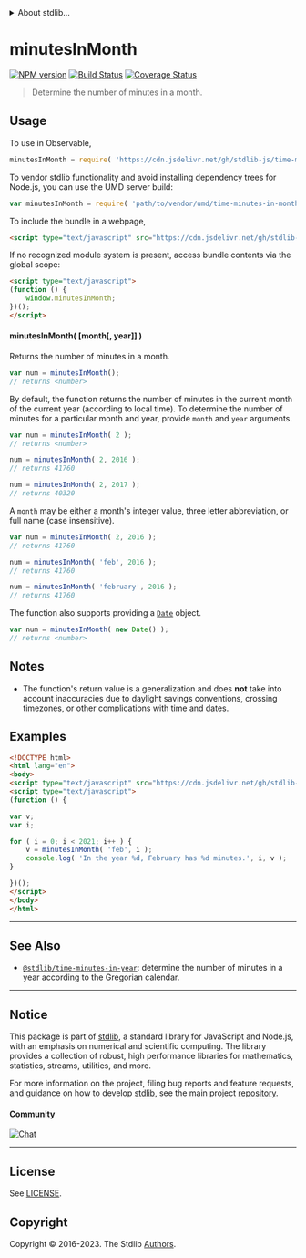 <!--

@license Apache-2.0

Copyright (c) 2018 The Stdlib Authors.

Licensed under the Apache License, Version 2.0 (the "License");
you may not use this file except in compliance with the License.
You may obtain a copy of the License at

   http://www.apache.org/licenses/LICENSE-2.0

Unless required by applicable law or agreed to in writing, software
distributed under the License is distributed on an "AS IS" BASIS,
WITHOUT WARRANTIES OR CONDITIONS OF ANY KIND, either express or implied.
See the License for the specific language governing permissions and
limitations under the License.

-->


<details>
  <summary>
    About stdlib...
  </summary>
  <p>We believe in a future in which the web is a preferred environment for numerical computation. To help realize this future, we've built stdlib. stdlib is a standard library, with an emphasis on numerical and scientific computation, written in JavaScript (and C) for execution in browsers and in Node.js.</p>
  <p>The library is fully decomposable, being architected in such a way that you can swap out and mix and match APIs and functionality to cater to your exact preferences and use cases.</p>
  <p>When you use stdlib, you can be absolutely certain that you are using the most thorough, rigorous, well-written, studied, documented, tested, measured, and high-quality code out there.</p>
  <p>To join us in bringing numerical computing to the web, get started by checking us out on <a href="https://github.com/stdlib-js/stdlib">GitHub</a>, and please consider <a href="https://opencollective.com/stdlib">financially supporting stdlib</a>. We greatly appreciate your continued support!</p>
</details>

# minutesInMonth

[![NPM version][npm-image]][npm-url] [![Build Status][test-image]][test-url] [![Coverage Status][coverage-image]][coverage-url] <!-- [![dependencies][dependencies-image]][dependencies-url] -->

> Determine the number of minutes in a month.



<section class="usage">

## Usage

To use in Observable,

```javascript
minutesInMonth = require( 'https://cdn.jsdelivr.net/gh/stdlib-js/time-minutes-in-month@umd/browser.js' )
```

To vendor stdlib functionality and avoid installing dependency trees for Node.js, you can use the UMD server build:

```javascript
var minutesInMonth = require( 'path/to/vendor/umd/time-minutes-in-month/index.js' )
```

To include the bundle in a webpage,

```html
<script type="text/javascript" src="https://cdn.jsdelivr.net/gh/stdlib-js/time-minutes-in-month@umd/browser.js"></script>
```

If no recognized module system is present, access bundle contents via the global scope:

```html
<script type="text/javascript">
(function () {
    window.minutesInMonth;
})();
</script>
```

#### minutesInMonth( \[month\[, year]] )

Returns the number of minutes in a month.

```javascript
var num = minutesInMonth();
// returns <number>
```

By default, the function returns the number of minutes in the current month of the current year (according to local time). To determine the number of minutes for a particular month and year, provide `month` and `year` arguments.

```javascript
var num = minutesInMonth( 2 );
// returns <number>

num = minutesInMonth( 2, 2016 );
// returns 41760

num = minutesInMonth( 2, 2017 );
// returns 40320
```

A `month` may be either a month's integer value, three letter abbreviation, or full name (case insensitive).

```javascript
var num = minutesInMonth( 2, 2016 );
// returns 41760

num = minutesInMonth( 'feb', 2016 );
// returns 41760

num = minutesInMonth( 'february', 2016 );
// returns 41760
```

The function also supports providing a [`Date`][date-object] object.

```javascript
var num = minutesInMonth( new Date() );
// returns <number>
```

</section>

<!-- /.usage -->

<section class="notes">

## Notes

-   The function's return value is a generalization and does **not** take into account inaccuracies due to daylight savings conventions, crossing timezones, or other complications with time and dates. 

</section>

<!-- /.notes -->

<section class="examples">

## Examples

<!-- eslint no-undef: "error" -->

```html
<!DOCTYPE html>
<html lang="en">
<body>
<script type="text/javascript" src="https://cdn.jsdelivr.net/gh/stdlib-js/time-minutes-in-month@umd/browser.js"></script>
<script type="text/javascript">
(function () {

var v;
var i;

for ( i = 0; i < 2021; i++ ) {
    v = minutesInMonth( 'feb', i );
    console.log( 'In the year %d, February has %d minutes.', i, v );
}

})();
</script>
</body>
</html>
```

</section>

<!-- /.examples -->



<!-- Section for related `stdlib` packages. Do not manually edit this section, as it is automatically populated. -->

<section class="related">

* * *

## See Also

-   <span class="package-name">[`@stdlib/time-minutes-in-year`][@stdlib/time/minutes-in-year]</span><span class="delimiter">: </span><span class="description">determine the number of minutes in a year according to the Gregorian calendar.</span>

</section>

<!-- /.related -->

<!-- Section for all links. Make sure to keep an empty line after the `section` element and another before the `/section` close. -->


<section class="main-repo" >

* * *

## Notice

This package is part of [stdlib][stdlib], a standard library for JavaScript and Node.js, with an emphasis on numerical and scientific computing. The library provides a collection of robust, high performance libraries for mathematics, statistics, streams, utilities, and more.

For more information on the project, filing bug reports and feature requests, and guidance on how to develop [stdlib][stdlib], see the main project [repository][stdlib].

#### Community

[![Chat][chat-image]][chat-url]

---

## License

See [LICENSE][stdlib-license].


## Copyright

Copyright &copy; 2016-2023. The Stdlib [Authors][stdlib-authors].

</section>

<!-- /.stdlib -->

<!-- Section for all links. Make sure to keep an empty line after the `section` element and another before the `/section` close. -->

<section class="links">

[npm-image]: http://img.shields.io/npm/v/@stdlib/time-minutes-in-month.svg
[npm-url]: https://npmjs.org/package/@stdlib/time-minutes-in-month

[test-image]: https://github.com/stdlib-js/time-minutes-in-month/actions/workflows/test.yml/badge.svg?branch=main
[test-url]: https://github.com/stdlib-js/time-minutes-in-month/actions/workflows/test.yml?query=branch:main

[coverage-image]: https://img.shields.io/codecov/c/github/stdlib-js/time-minutes-in-month/main.svg
[coverage-url]: https://codecov.io/github/stdlib-js/time-minutes-in-month?branch=main

<!--

[dependencies-image]: https://img.shields.io/david/stdlib-js/time-minutes-in-month.svg
[dependencies-url]: https://david-dm.org/stdlib-js/time-minutes-in-month/main

-->

[chat-image]: https://img.shields.io/gitter/room/stdlib-js/stdlib.svg
[chat-url]: https://app.gitter.im/#/room/#stdlib-js_stdlib:gitter.im

[stdlib]: https://github.com/stdlib-js/stdlib

[stdlib-authors]: https://github.com/stdlib-js/stdlib/graphs/contributors

[cli-section]: https://github.com/stdlib-js/time-minutes-in-month#cli
[cli-url]: https://github.com/stdlib-js/time-minutes-in-month/tree/cli
[@stdlib/time-minutes-in-month]: https://github.com/stdlib-js/time-minutes-in-month/tree/main

[umd]: https://github.com/umdjs/umd
[es-module]: https://developer.mozilla.org/en-US/docs/Web/JavaScript/Guide/Modules

[deno-url]: https://github.com/stdlib-js/time-minutes-in-month/tree/deno
[umd-url]: https://github.com/stdlib-js/time-minutes-in-month/tree/umd
[esm-url]: https://github.com/stdlib-js/time-minutes-in-month/tree/esm
[branches-url]: https://github.com/stdlib-js/time-minutes-in-month/blob/main/branches.md

[stdlib-license]: https://raw.githubusercontent.com/stdlib-js/time-minutes-in-month/main/LICENSE

[date-object]: https://developer.mozilla.org/en-US/docs/Web/JavaScript/Reference/Global_Objects/Date

<!-- <related-links> -->

[@stdlib/time/minutes-in-year]: https://github.com/stdlib-js/time-minutes-in-year/tree/umd

<!-- </related-links> -->

</section>

<!-- /.links -->
